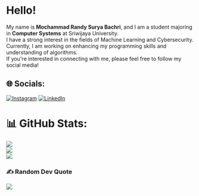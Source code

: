 # Hello! 

My name is **Mochammad Randy Surya Bachri**, and I am a student majoring in **Computer Systems** at Sriwijaya University.<br>
I have a strong interest in the fields of Machine Learning and Cybersecurity. <br>
Currently, I am working on enhancing my programming skills and understanding of algorithms. <br>
If you're interested in connecting with me, please feel free to follow my social media!

## 🌐 Socials:
[![Instagram](https://img.shields.io/badge/Instagram-%23E4405F.svg?logo=Instagram&logoColor=white)](https://instagram.com/bachrirandy) [![LinkedIn](https://img.shields.io/badge/LinkedIn-%230077B5.svg?logo=linkedin&logoColor=white)](https://linkedin.com/in/bachrirandy) 

# 📊 GitHub Stats:
![](https://github-readme-stats.vercel.app/api?username=bachrirandy&theme=dark&hide_border=false&include_all_commits=true&count_private=false)<br/>
![](https://github-readme-streak-stats.herokuapp.com/?user=bachrirandy&theme=dark&hide_border=false)<br/>
![](https://github-readme-stats.vercel.app/api/top-langs/?username=bachrirandy&theme=dark&hide_border=false&include_all_commits=true&count_private=false&layout=compact)



### ✍️ Random Dev Quote
![](https://quotes-github-readme.vercel.app/api?type=horizontal&theme=dark)



